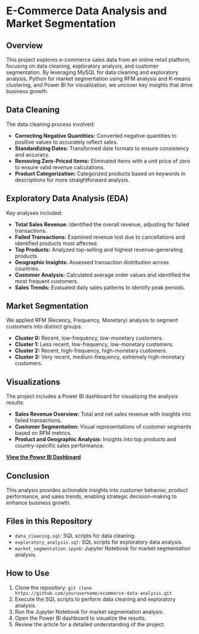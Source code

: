# E-Commerce Data Analysis and Market Segmentation

## Overview
This project explores e-commerce sales data from an online retail platform, focusing on data cleaning, exploratory analysis, and customer segmentation. By leveraging MySQL for data cleaning and exploratory analysis, Python for market segmentation using RFM analysis and K-means clustering, and Power BI for visualization, we uncover key insights that drive business growth.

## Data Cleaning
The data cleaning process involved:
- **Correcting Negative Quantities:** Converted negative quantities to positive values to accurately reflect sales.
- **Standardizing Dates:** Transformed date formats to ensure consistency and accuracy.
- **Removing Zero-Priced Items:** Eliminated items with a unit price of zero to ensure valid revenue calculations.
- **Product Categorization:** Categorized products based on keywords in descriptions for more straightforward analysis.

## Exploratory Data Analysis (EDA)
Key analyses included:
- **Total Sales Revenue:** Identified the overall revenue, adjusting for failed transactions.
- **Failed Transactions:** Examined revenue lost due to cancellations and identified products most affected.
- **Top Products:** Analyzed top-selling and highest revenue-generating products.
- **Geographic Insights:** Assessed transaction distribution across countries.
- **Customer Analysis:** Calculated average order values and identified the most frequent customers.
- **Sales Trends:** Evaluated daily sales patterns to identify peak periods.

## Market Segmentation
We applied RFM (Recency, Frequency, Monetary) analysis to segment customers into distinct groups:
- **Cluster 0:** Recent, low-frequency, low-monetary customers.
- **Cluster 1:** Less recent, low-frequency, low-monetary customers.
- **Cluster 2:** Recent, high-frequency, high-monetary customers.
- **Cluster 3:** Very recent, medium-frequency, extremely high-monetary customers.

## Visualizations
The project includes a Power BI dashboard for visualizing the analysis results:
- **Sales Revenue Overview:** Total and net sales revenue with insights into failed transactions.
- **Customer Segmentation:** Visual representations of customer segments based on RFM metrics.
- **Product and Geographic Analysis:** Insights into top products and country-specific sales performance.

[**View the Power BI Dashboard**](https://your-powerbi-link-here)

## Conclusion
This analysis provides actionable insights into customer behavior, product performance, and sales trends, enabling strategic decision-making to enhance business growth.

## Files in this Repository
- `data_cleaning.sql`: SQL scripts for data cleaning.
- `exploratory_analysis.sql`: SQL scripts for exploratory data analysis.
- `market_segmentation.ipynb`: Jupyter Notebook for market segmentation analysis.



## How to Use
1. Clone the repository: `git clone https://github.com/yourusername/ecommerce-data-analysis.git`
2. Execute the SQL scripts to perform data cleaning and exploratory analysis.
3. Run the Jupyter Notebook for market segmentation analysis.
4. Open the Power BI dashboard to visualize the results.
5. Review the article for a detailed understanding of the project.


